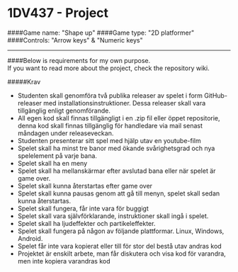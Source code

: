 # 1DV437 - Project
####Game name: "Shape up"
####Game type: "2D platformer"
####Controls: "Arrow keys" & "Numeric keys"

---  
####Below is requirements for my own purpose.  
If you want to read more about the project, check the repository wiki.

#####Krav

* Studenten skall genomföra två publika releaser av spelet i form GitHub-releaser med installationsinstruktioner. Dessa releaser skall vara tillgänglig enligt genomförande.
* All egen kod skall finnas tillgängligt i en .zip fil eller öppet repositorie, denna kod skall finnas tillgänglig för handledare via mail senast måndagen under releaseveckan.
* Studenten presenterar sitt spel med hjälp utav en youtube-film
* Spelet skall ha minst tre banor med ökande svårighetsgrad och nya spelelement på varje bana.
* Spelet skall ha en meny
* Spelet skall ha mellanskärmar efter avslutad bana eller när spelet är game over.
* Spelet skall kunna återstartas efter game over
* Spelet skall kunna pausas genom att gå till menyn, spelet skall sedan kunna återstartas.
* Spelet skall fungera, får inte vara för buggigt
* Spelet skall vara självförklarande, instruktioner skall ingå i spelet.
* Spelet skall ha ljudeffekter och partikeleffekter.
* Spelet skall fungera på någon av följande plattformar. Linux, Windows, Android.
* Spelet får inte vara kopierat eller till för stor del bestå utav andras kod
* Projektet är enskilt arbete, man får diskutera och visa kod för varandra, men inte kopiera varandras kod






